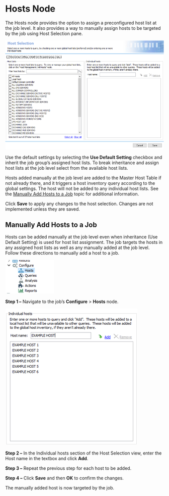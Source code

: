# Hosts Node

The Hosts node provides the option to assign a preconfigured host list at the job level. It also provides a way to manually assign hosts to be targeted by the job using Host Selection pane.

![Host Selection page](/static/img/product_docs/accessanalyzer/accessanalyzer/enterpriseauditor/admin/jobs/job/configure/hostselection.png)

Use the default settings by selecting the __Use Default Setting__ checkbox and inherit the job group’s assigned host lists. To break inheritance and assign host lists at the job level select from the available host lists.

Hosts added manually at the job level are added to the Master Host Table if not already there, and it triggers a host inventory query according to the global settings. The host will not be added to any individual host lists. See the [Manually Add Hosts to a Job](#Manually-Add-Hosts-to-a-Job) topic for additional information.

Click __Save__ to apply any changes to the host selection. Changes are not implemented unless they are saved.

## Manually Add Hosts to a Job

Hosts can be added manually at the job level even when inheritance (Use Default Setting) is used for host list assignment. The job targets the hosts in any assigned host lists as well as any manually added at the job level. Follow these directions to manually add a host to a job.

![Job's Configure > Hosts node](/static/img/product_docs/accessanalyzer/accessanalyzer/enterpriseauditor/admin/jobs/job/configure/hostsnode.png)

__Step 1 –__ Navigate to the job’s __Configure__ > __Hosts__ node.

![Individual hosts section of the Host Selection view](/static/img/product_docs/accessanalyzer/accessanalyzer/enterpriseauditor/admin/jobs/job/configure/hostselectionindividualhosts.png)

__Step 2 –__ In the Individual hosts section of the Host Selection view, enter the Host name in the textbox and click __Add__.

__Step 3 –__ Repeat the previous step for each host to be added.

__Step 4 –__ Click __Save__ and then __OK__ to confirm the changes.

The manually added host is now targeted by the job.
